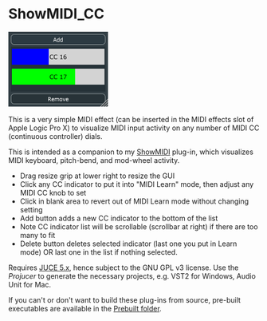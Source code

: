 # ShowMIDI_CC
![](showmidicc.png)

This is a very simple MIDI effect (can be inserted in the MIDI effects slot of Apple Logic Pro X) to visualize MIDI input activity on any number of MIDI CC (continuous controller) dials.

This is intended as a companion to my [ShowMIDI](https://github.com/getdunne/ShowMIDI) plug-in, which visualizes MIDI keyboard, pitch-bend, and mod-wheel activity.

 * Drag resize grip at lower right to resize the GUI
 * Click any CC indicator to put it into "MIDI Learn" mode, then adjust any MIDI CC knob to set
 * Click in blank area to revert out of MIDI Learn mode without changing setting
 * Add button adds a new CC indicator to the bottom of the list
 * Note CC indicator list will be scrollable (scrollbar at right) if there are too many to fit
 * Delete button deletes selected indicator (last one you put in Learn mode) OR last one in the list if nothing selected.


Requires [JUCE 5.x](https://shop.juce.com/get-juce), hence subject to the GNU GPL v3 license. Use the *Projucer* to generate the necessary projects, e.g. VST2 for Windows, Audio Unit for Mac.

If you can't or don't want to build these plug-ins from source, pre-built executables are available in the [Prebuilt folder](Prebuilt).
